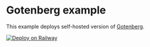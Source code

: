 # Gotenberg example

This example deploys self-hosted version of [Gotenberg](https://gotenberg.dev/). 

[![Deploy on Railway](https://railway.app/button.svg)](https://railway.app/template/QJDXbA)